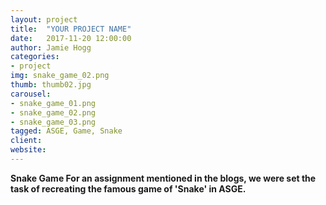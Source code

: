 ```yaml
---
layout: project
title:  "YOUR PROJECT NAME"
date:   2017-11-20 12:00:00
author: Jamie Hogg
categories:
- project
img: snake_game_02.png
thumb: thumb02.jpg
carousel:
- snake_game_01.png
- snake_game_02.png
- snake_game_03.png
tagged: ASGE, Game, Snake
client: 
website: 
---
```

<B>Snake Game<B>
For an assignment mentioned in the blogs, we were set the task of recreating the famous game of 'Snake' in ASGE.
